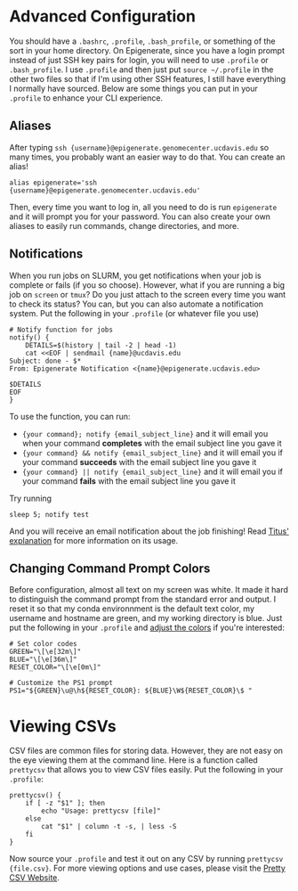 # Advanced Configuration

You should have a `.bashrc`, `.profile`, `.bash_profile`, or something of the sort in your home directory. On Epigenerate, since you have a login prompt instead of just SSH key pairs for login, you will need to use `.profile` or `.bash_profile`. I use `.profile` and then just put `source ~/.profile` in the other two files so that if I'm using other SSH features, I still have everything I normally have sourced. Below are some things you can put in your `.profile` to enhance your CLI experience.

## Aliases

After typing `ssh {username}@epigenerate.genomecenter.ucdavis.edu` so many times, you probably want an easier way to do that. You can create an alias! 

```
alias epigenerate='ssh {username}@epigenerate.genomecenter.ucdavis.edu'
```

Then, every time you want to log in, all you need to do is run `epigenerate` and it will prompt you for your password. You can also create your own aliases to easily run commands, change directories, and more.

## Notifications

When you run jobs on SLURM, you get notifications when your job is complete or fails (if you so choose). However, what if you are running a big job on `screen` or `tmux`? Do you just attach to the screen every time you want to check its status? You can, but you can also automate a notification system. Put the following in your `.profile` (or whatever file you use)

```
# Notify function for jobs
notify() {
    DETAILS=$(history | tail -2 | head -1)
    cat <<EOF | sendmail {name}@ucdavis.edu
Subject: done - $*
From: Epigenerate Notification <{name}@epigenerate.ucdavis.edu>

$DETAILS
EOF
}
```

To use the function, you can run:

* `{your command}; notify {email_subject_line}` and it will email you when your command **completes** with the email subject line you gave it
* `{your command} && notify {email_subject_line}` and it will email you if your command **succeeds** with the email subject line you gave it
* `{your command} || notify {email_subject_line}` and it will email you if your command **fails** with the email subject line you gave it

Try running

```
sleep 5; notify test
```

And you will receive an email notification about the job finishing! Read [Titus' explanation](https://hackmd.io/zr2cYCnQQleH2k52i4sgKQ?view) for more information on its usage.

## Changing Command Prompt Colors

Before configuration, almost all text on my screen was white. It made it hard to distinguish the command prompt from the standard error and output. I reset it so that my conda environnment is the default text color, my username and hostname are green, and my working directory is blue. Just put the following in your `.profile` and [adjust the colors](https://dev.to/ifenna__/adding-colors-to-bash-scripts-48g4) if you're interested:

```
# Set color codes
GREEN="\[\e[32m\]"
BLUE="\[\e[36m\]"
RESET_COLOR="\[\e[0m\]"

# Customize the PS1 prompt
PS1="${GREEN}\u@\h${RESET_COLOR}: ${BLUE}\W${RESET_COLOR}\$ "
```

# Viewing CSVs

CSV files are common files for storing data. However, they are not easy on the eye viewing them at the command line. Here is a function called `prettycsv` that allows you to view CSV files easily. Put the following in your `.profile`:

```
prettycsv() {
    if [ -z "$1" ]; then
        echo "Usage: prettycsv [file]"
    else
        cat "$1" | column -t -s, | less -S
    fi
}
```

Now source your `.profile` and test it out on any CSV by running `prettycsv {file.csv}`. For more viewing options and use cases, please visit the [Pretty CSV Website](https://www.stefaanlippens.net/pretty-csv.html).